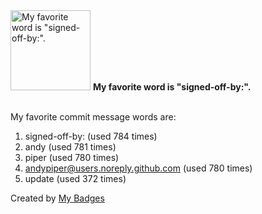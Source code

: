 <img src="https://my-badges.github.io/my-badges/favorite-word.png" alt="My favorite word is &quot;signed-off-by:&quot;." title="My favorite word is &quot;signed-off-by:&quot;." width="128">
<strong>My favorite word is &quot;signed-off-by:&quot;.</strong>
<br><br>

My favorite commit message words are:

1. signed-off-by: (used 784 times)
2. andy (used 781 times)
3. piper (used 780 times)
4. <andypiper@users.noreply.github.com> (used 780 times)
5. update (used 372 times)


Created by <a href="https://github.com/my-badges/my-badges">My Badges</a>